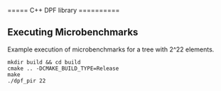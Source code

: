 ===== C++ DPF library ==========


## Executing Microbenchmarks
Example execution of microbenchmarks for a tree with 2^22 elements.

```
mkdir build && cd build
cmake .. -DCMAKE_BUILD_TYPE=Release
make
./dpf_pir 22
```
